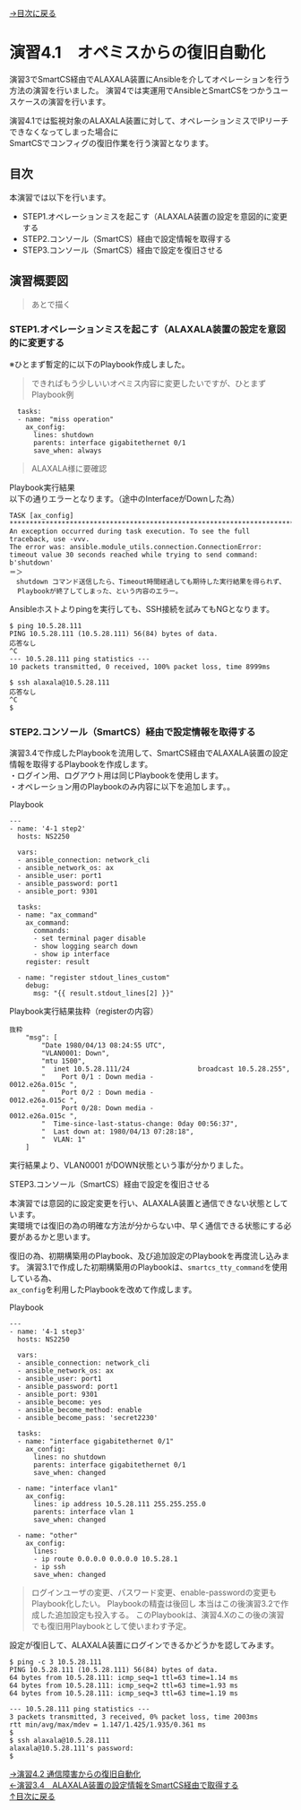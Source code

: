 [→目次に戻る](/README.md)
<br>
# 演習4.1　オペミスからの復旧自動化

演習3でSmartCS経由でALAXALA装置にAnsibleを介してオペレーションを行う方法の演習を行いました。
演習4では実運用でAnsibleとSmartCSをつかうユースケースの演習を行います。

演習4.1では監視対象のALAXALA装置に対して、オペレーションミスでIPリーチできなくなってしまった場合に  
SmartCSでコンフィグの復旧作業を行う演習となります。

## 目次
本演習では以下を行います。  
- STEP1.オペレーションミスを起こす（ALAXALA装置の設定を意図的に変更する
- STEP2.コンソール（SmartCS）経由で設定情報を取得する
- STEP3.コンソール（SmartCS）経由で設定を復旧させる


## 演習概要図

> あとで描く


### STEP1.オペレーションミスを起こす（ALAXALA装置の設定を意図的に変更する

※ひとまず暫定的に以下のPlaybook作成しました。
> できればもう少しいいオペミス内容に変更したいですが、ひとまず  
Playbook例
```
  tasks:
  - name: "miss operation"
    ax_config:
      lines: shutdown
      parents: interface gigabitethernet 0/1 
      save_when: always
```
> ALAXALA様に要確認

Playbook実行結果  
以下の通りエラーとなります。（途中のInterfaceがDownした為）
```
TASK [ax_config] ***************************************************************************
An exception occurred during task execution. To see the full traceback, use -vvv. 
The error was: ansible.module_utils.connection.ConnectionError: timeout value 30 seconds reached while trying to send command: b'shutdown'
＝＞
　shutdown コマンド送信したら、Timeout時間経過しても期待した実行結果を得られず、
  Playbookが終了してしまった、という内容のエラー。
```

Ansibleホストよりpingを実行しても、SSH接続を試みてもNGとなります。
```
$ ping 10.5.28.111
PING 10.5.28.111 (10.5.28.111) 56(84) bytes of data.
応答なし
^C
--- 10.5.28.111 ping statistics ---
10 packets transmitted, 0 received, 100% packet loss, time 8999ms

$ ssh alaxala@10.5.28.111
応答なし
^C
$ 
```

### STEP2.コンソール（SmartCS）経由で設定情報を取得する

演習3.4で作成したPlaybookを流用して、SmartCS経由でALAXALA装置の設定情報を取得するPlaybookを作成します。  
・ログイン用、ログアウト用は同じPlaybookを使用します。  
・オペレーション用のPlaybookのみ内容に以下を追加します。。  

Playbook  
```
---
- name: '4-1 step2'
  hosts: NS2250
  
  vars:
  - ansible_connection: network_cli
  - ansible_network_os: ax
  - ansible_user: port1
  - ansible_password: port1
  - ansible_port: 9301

  tasks:
  - name: "ax_command"
    ax_command:
      commands:
      - set terminal pager disable
      - show logging search down
      - show ip interface 
    register: result

  - name: "register stdout_lines_custom"
    debug:
      msg: "{{ result.stdout_lines[2] }}"
```

Playbook実行結果抜粋（registerの内容）
```
抜粋
    "msg": [
        "Date 1980/04/13 08:24:55 UTC",
        "VLAN0001: Down",
        "mtu 1500",
        "  inet 10.5.28.111/24                 broadcast 10.5.28.255",
        "    Port 0/1 : Down media -                          0012.e26a.015c ",
        "    Port 0/2 : Down media -                          0012.e26a.015c ",
        "    Port 0/28: Down media -                          0012.e26a.015c ",
        "  Time-since-last-status-change: 0day 00:56:37",
        "  Last down at: 1980/04/13 07:28:18",
        "  VLAN: 1"
    ]
```

実行結果より、VLAN0001 がDOWN状態という事が分かりました。


STEP3.コンソール（SmartCS）経由で設定を復旧させる

本演習では意図的に設定変更を行い、ALAXALA装置と通信できない状態としています。  
実環境では復旧の為の明確な方法が分からない中、早く通信できる状態にする必要があるかと思います。

復旧の為、初期構築用のPlaybook、及び追加設定のPlaybookを再度流し込みます。
演習3.1で作成した初期構築用のPlaybookは、<code>smartcs_tty_command</code>を使用している為、  
<code>ax_config</code>を利用したPlaybookを改めて作成します。

Playbook  
```
---
- name: '4-1 step3'
  hosts: NS2250
  
  vars:
  - ansible_connection: network_cli
  - ansible_network_os: ax
  - ansible_user: port1
  - ansible_password: port1
  - ansible_port: 9301
  - ansible_become: yes 
  - ansible_become_method: enable
  - ansible_become_pass: 'secret2230'

  tasks:
  - name: "interface gigabitethernet 0/1"
    ax_config:
      lines: no shutdown
      parents: interface gigabitethernet 0/1
      save_when: changed
  
  - name: "interface vlan1"
    ax_config:
      lines: ip address 10.5.28.111 255.255.255.0
      parents: interface vlan 1
      save_when: changed
  
  - name: "other"
    ax_config:
      lines: 
      - ip route 0.0.0.0 0.0.0.0 10.5.28.1 
      - ip ssh
      save_when: changed
```
> ログインユーザの変更、パスワード変更、enable-passwordの変更もPlaybook化したい。
> Playbookの精査は後回し
> 本当はこの後演習3.2で作成した追加設定も投入する。
> このPlaybookは、演習4.Xのこの後の演習でも復旧用Playbookとして使いまわす予定。


設定が復旧して、ALAXALA装置にログインできるかどうかを認してみます。
```
$ ping -c 3 10.5.28.111
PING 10.5.28.111 (10.5.28.111) 56(84) bytes of data.
64 bytes from 10.5.28.111: icmp_seq=1 ttl=63 time=1.14 ms
64 bytes from 10.5.28.111: icmp_seq=2 ttl=63 time=1.93 ms
64 bytes from 10.5.28.111: icmp_seq=3 ttl=63 time=1.19 ms

--- 10.5.28.111 ping statistics ---
3 packets transmitted, 3 received, 0% packet loss, time 2003ms
rtt min/avg/max/mdev = 1.147/1.425/1.935/0.361 ms
$ 
$ ssh alaxala@10.5.28.111
alaxala@10.5.28.111's password: 
$ 
```






[→演習4.2 通信障害からの復旧自動化](/4.2-automation_of_recovery_from_network_communication_failures.md)  
[←演習3.4　ALAXALA装置の設定情報をSmartCS経由で取得する](/3.4-setting_of_alaxala_device_via_smartcs.md)   
[↑目次に戻る](/README.md)
